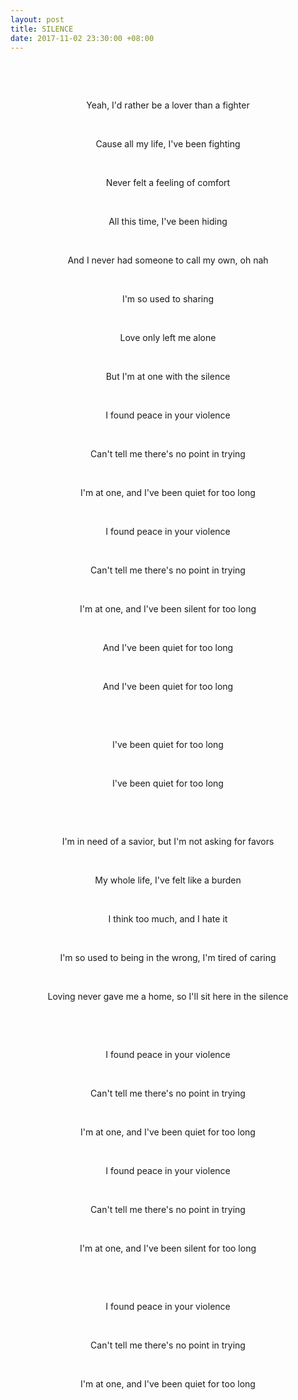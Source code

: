 ```yaml
---
layout: post
title: SILENCE
date: 2017-11-02 23:30:00 +08:00
---
```


​    

​    

   

<center>Yeah, I'd rather be a lover than a fighter</center> 

​    

<center>Cause all my life, I've been fighting</center>

​    

<center>Never felt a feeling of comfort</center>

​    

<center>All this time, I've been hiding </center>

​    

<center>And I never had someone to call my own, oh nah</center>

​    

<center>I'm so used to sharing</center>

​    

<center>Love only left me alone</center>

​    

<center>But I'm at one with the silence</center>

​      

<center>I found peace in your violence</center>

​        

<center>Can't tell me there's no point in trying</center>

​    

<center>I'm at one, and I've been quiet for too long</center>

​    

<center>I found peace in your violence</center>

​    

<center>Can't tell me there's no point in trying</center>

​    

<center>I'm at one, and I've been silent for too long</center>

​    

<center>And I've been quiet for too long</center>

​    

<center>And I've been quiet for too long</center>

​    

​      

<center>I've been quiet for too long</center>

​    

<center>I've been quiet for too long</center>

​    

​      

<center>I'm in need of a savior, but I'm not asking for favors</center>

​    

<center>My whole life, I've felt like a burden</center>

​    

<center>I think too much, and I hate it</center>

​    

<center>I'm so used to being in the wrong, I'm tired of caring</center>

​    

<center>Loving never gave me a home, so I'll sit here in the silence</center>

​    

​      

<center>I found peace in your violence</center>

​    

<center>Can't tell me there's no point in trying</center>

​    

<center>I'm at one, and I've been quiet for too long</center>

​    

<center>I found peace in your violence</center>

​    

<center>Can't tell me there's no point in trying</center>

​    

<center>I'm at one, and I've been silent for too long</center>

​    

​      

<center>I found peace in your violence</center>

​    

<center>Can't tell me there's no point in trying</center>

​    

<center>I'm at one, and I've been quiet for too long</center>

​    

​    

​    